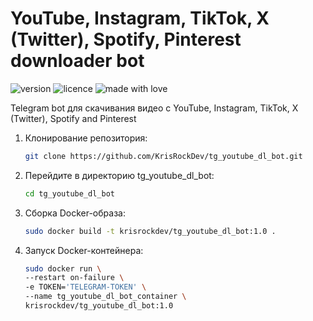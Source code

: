 # YouTube, Instagram, TikTok, X (Twitter), Spotify, Pinterest downloader bot
![version](https://img.shields.io/badge/Project_version-1.0-blue)
![licence](https://img.shields.io/badge/License-MIT-green)
![made with love](https://img.shields.io/badge/Made_with-Love-red)

Telegram bot для скачивания видео с YouTube, Instagram, TikTok, X (Twitter), Spotify and Pinterest

1. Клонирование репозитория:  
    ```sh
    git clone https://github.com/KrisRockDev/tg_youtube_dl_bot.git
    ```
2. Перейдите в директорию tg_youtube_dl_bot:
   ```sh
   cd tg_youtube_dl_bot
   ```
   
3. Сборка Docker-образа:
   ```bash
   sudo docker build -t krisrockdev/tg_youtube_dl_bot:1.0 .
   ```

4. Запуск Docker-контейнера:
   ```bash
   sudo docker run \
   --restart on-failure \
   -e TOKEN='TELEGRAM-TOKEN' \
   --name tg_youtube_dl_bot_container \
   krisrockdev/tg_youtube_dl_bot:1.0
   ```
